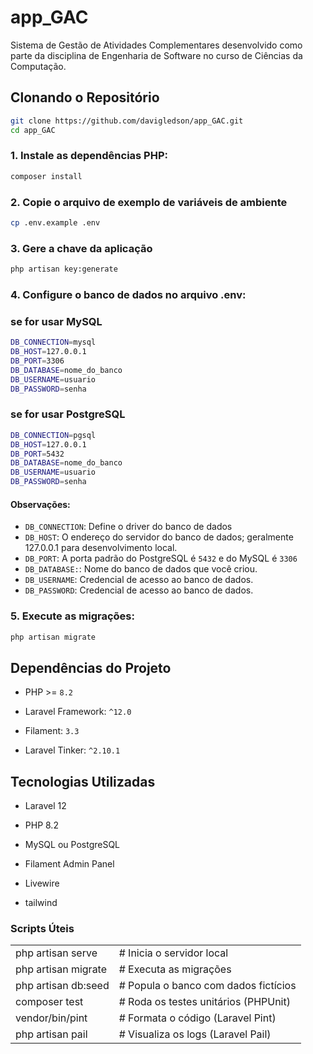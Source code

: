 # app_GAC

Sistema de Gestão de Atividades Complementares desenvolvido como parte da disciplina de Engenharia de Software no curso de Ciências da Computação.

## Clonando o Repositório

```sh
git clone https://github.com/davigledson/app_GAC.git
cd app_GAC

```


### 1. Instale as dependências PHP:
```sh
composer install

```
### 2. Copie o arquivo de exemplo de variáveis de ambiente

```sh
cp .env.example .env

```

### 3. Gere a chave da aplicação

```sh
php artisan key:generate

```

### 4. Configure o banco de dados no arquivo .env:

### se for usar MySQL
```sh
DB_CONNECTION=mysql
DB_HOST=127.0.0.1
DB_PORT=3306
DB_DATABASE=nome_do_banco
DB_USERNAME=usuario
DB_PASSWORD=senha

```
### se for usar PostgreSQL
```sh
DB_CONNECTION=pgsql
DB_HOST=127.0.0.1
DB_PORT=5432
DB_DATABASE=nome_do_banco
DB_USERNAME=usuario
DB_PASSWORD=senha

```


#### Observações:
- `DB_CONNECTION`: Define o driver do banco de dados
- `DB_HOST`: O endereço do servidor do banco de dados; geralmente 127.0.0.1 para desenvolvimento local.
- `DB_PORT`: A porta padrão do PostgreSQL é `5432` e do MySQL é `3306`
- `DB_DATABASE:`: Nome do banco de dados que você criou.
- `DB_USERNAME`: Credencial de acesso ao banco de dados.
- `DB_PASSWORD`: Credencial de acesso ao banco de dados.


### 5. Execute as migrações:

```sh
php artisan migrate


```


## Dependências do Projeto


- PHP >= `8.2`

- Laravel Framework: `^12.0`

- Filament: `3.3`

- Laravel Tinker: `^2.10.1`


##  Tecnologias Utilizadas

- Laravel 12

- PHP 8.2

- MySQL ou PostgreSQL

- Filament Admin Panel

- Livewire

- tailwind

###  Scripts Úteis

|       |        |
|-------|-------|
| php artisan serve  |  # Inicia o servidor local  
| php artisan migrate|  # Executa as migrações 
|php artisan db:seed  | # Popula o banco com dados fictícios  
| composer test|  # Roda os testes unitários (PHPUnit) 
| vendor/bin/pint  |  # Formata o código (Laravel Pint)  
| php artisan pail |   # Visualiza os logs (Laravel Pail)
